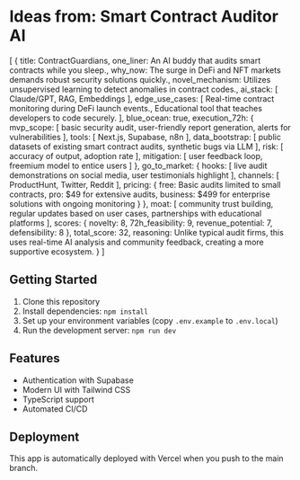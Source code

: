 # Ideas from: Smart Contract Auditor AI

[
  {
    title: ContractGuardians,
    one_liner: An AI buddy that audits smart contracts while you sleep.,
    why_now: The surge in DeFi and NFT markets demands robust security solutions quickly.,
    novel_mechanism: Utilizes unsupervised learning to detect anomalies in contract codes.,
    ai_stack: [
      Claude/GPT,
      RAG,
      Embeddings
    ],
    edge_use_cases: [
      Real-time contract monitoring during DeFi launch events.,
      Educational tool that teaches developers to code securely.
    ],
    blue_ocean: true,
    execution_72h: {
      mvp_scope: [
        basic security audit,
        user-friendly report generation,
        alerts for vulnerabilities
      ],
      tools: [
        Next.js,
        Supabase,
        n8n
      ],
      data_bootstrap: [
        public datasets of existing smart contract audits,
        synthetic bugs via LLM
      ],
      risk: [
        accuracy of output,
        adoption rate
      ],
      mitigation: [
        user feedback loop,
        freemium model to entice users
      ]
    },
    go_to_market: {
      hooks: [
        live audit demonstrations on social media,
        user testimonials highlight
      ],
      channels: [
        ProductHunt,
        Twitter,
        Reddit
      ],
      pricing: {
        free: Basic audits limited to small contracts,
        pro: $49 for extensive audits,
        business: $499 for enterprise solutions with ongoing monitoring
      }
    },
    moat: [
      community trust building,
      regular updates based on user cases,
      partnerships with educational platforms
    ],
    scores: {
      novelty: 8,
      72h_feasibility: 9,
      revenue_potential: 7,
      defensibility: 8
    },
    total_score: 32,
    reasoning: Unlike typical audit firms, this uses real-time AI analysis and community feedback, creating a more supportive ecosystem.
  }
]

## Getting Started

1. Clone this repository
2. Install dependencies: `npm install`
3. Set up your environment variables (copy `.env.example` to `.env.local`)
4. Run the development server: `npm run dev`

## Features

- Authentication with Supabase
- Modern UI with Tailwind CSS
- TypeScript support
- Automated CI/CD

## Deployment

This app is automatically deployed with Vercel when you push to the main branch.